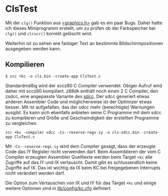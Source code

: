 # ClsTest

Mit der `clg()` Funktion aus [<graphics.h>](https://github.com/z88dk/z88dk/wiki/Classic-Monochrome-Graphics) gab es ein paar Bugs. Daher hatte ich 
dieses Miniprogramm erstellt, um zu prüfen ob der Farbspeicher bei `clg()` und `clrscr()` korrekt gelöscht wird.

Weiterhin ist zu sehen wie farbiger Text an bestimmte Bildschirmpositionen ausgegeben werden kann.

## Kompilieren

```
$ zcc +kc -o cls.bin -create-app ClsTest.c
```

Standardmäßig wird der sccz80 C Compiler verwendet. Obiger Aufruf wird daher mit sccz80 kompiliert. z88dk enthält noch einen 2 C Compiler, den zsdcc, 
eine angepasste Variante des [sdcc](https://sourceforge.net/projects/sdcc/).
Der sdcc generiert etwas anderen Assembler Code und möglicherweise ist der Optimizer etwas besser. Mit ist aufgefallen, das der sdcc mehr (berechtigte) 
Warnungen ausgibt. Es kann sich ebenfalls anbieten seine C Programme mit dem sdcc zu kompilieren und Größe und Geschwindigkeit der erstellten Programme zu vergleichen.

```
zcc +kc -compiler sdcc -Cs--reserve-regs-iy -o cls-sdcc.bin -create-app ClsTest.c
```

Mit `-Cs--reserve-regs-iy` wird dem Compiler gesagt, dass der erzeugte Code das IY Register nicht verwenden darf. Beim Assemblieren der vom
C Compiler erzeugten Assembler Quelltexte werden beim Target `+kc` alle Zugriffe auf das IY und IX vertauscht. Damit gibt es schlussendlich keine Zugriffe 
auf IX. Das ist wichtig da IX beim KC bei freigegebenen Interrupts nicht verändert werden darf. 

Die Option zum Vertauschen von IX und IY für das Target `+kc` und einige weitere Optionen sind in [lib/config/kc.cfg](https://github.com/z88dk/z88dk/blob/master/lib/config/kc.cfg)
definiert.

